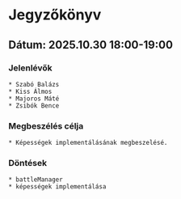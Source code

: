 # Jegyzőkönyv

## Dátum: 2025.10.30 18:00-19:00

### Jelenlévők

    * Szabó Balázs
    * Kiss Álmos
    * Majoros Máté
    * Zsibók Bence

### Megbeszélés célja

    * Képességek implementálásának megbeszelésé.

### Döntések

    * battleManager
    * képességek implementálása
